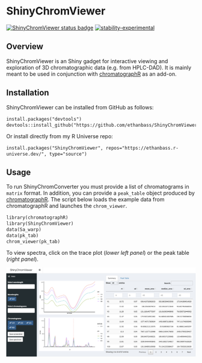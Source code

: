 # ShinyChromViewer

<!-- badges: start -->
  [![ShinyChromViewer status badge](https://ethanbass.r-universe.dev/badges/ShinyChromViewer)](https://ethanbass.r-universe.dev)
  [![stability-experimental](https://img.shields.io/badge/stability-experimental-orange.svg)](https://github.com/emersion/stability-badges#experimental)
<!-- badges: end -->

## Overview

ShinyChromViewer is an Shiny gadget for interactive viewing and exploration of 3D chromatographic data (e.g. from HPLC-DAD). It is mainly meant to be used in conjunction with [chromatographR](https://ethanbass.github.io/chromatographR) as an add-on.

## Installation

ShinyChromViewer can be installed from GitHub as follows:

```
install.packages("devtools")
devtools::install_github("https://github.com/ethanbass/ShinyChromViewer/")
```

Or install directly from my R Universe repo:

```
install.packages("ShinyChromViewer", repos="https://ethanbass.r-universe.dev/", type="source")
```

## Usage

To run ShinyChromConverter you must provide a list of chromatograms in `matrix` format. In addition, you can provide a `peak_table` object produced by [chromatographR](https://ethanbass.github.io/chromatographR). The script below loads the example data from chromatographR and launches the `chrom_viewer`. 

```
library(chromatographR)
library(ShinyChromViewer)
data(Sa_warp)
data(pk_tab)
chrom_viewer(pk_tab)
```

To view spectra, click on the trace plot (*lower left panel*) or the peak table (*right panel*).

<img src="man/images/shinyChromViewerUI.png"></img>
